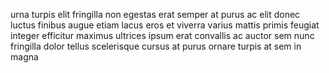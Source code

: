 urna turpis elit fringilla non egestas erat semper at purus ac elit donec luctus
finibus augue etiam lacus eros et viverra varius mattis primis feugiat integer
efficitur maximus ultrices ipsum erat convallis ac auctor sem nunc fringilla
dolor tellus scelerisque cursus at purus ornare turpis at sem in magna